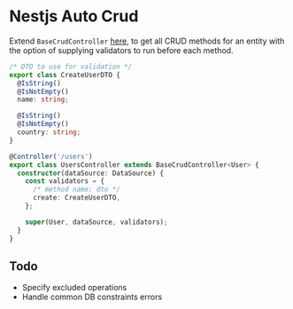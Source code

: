 # Nestjs Auto Crud 
Extend `BaseCrudController` [here](https://github.com/A-Maged/nestjs-auto-crud/blob/main/src/BaseCrudController.ts), to get all CRUD methods for an entity with the option of supplying validators to run before each method.


```ts
/* DTO to use for validation */
export class CreateUserDTO {
  @IsString()
  @IsNotEmpty()
  name: string;

  @IsString()
  @IsNotEmpty()
  country: string;
}

@Controller('/users')
export class UsersController extends BaseCrudController<User> {
  constructor(dataSource: DataSource) {
    const validators = {
      /* method name: dto */
      create: CreateUserDTO,
    };

    super(User, dataSource, validators);
  }
}
```

## Todo

- Specify excluded operations
- Handle common DB constraints errors
